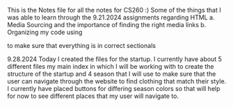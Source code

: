 This is the Notes file for all the notes for CS260 :)
Some of the things that I was able to learn through the 9.21.2024 assignments regarding HTML
a. Media Sourcing and the importance of finding the right media links 
b. Organizing my code using <div> to make sure that everything is in correct sectionals

9.28.2024
Today I created the files for the startup. I currently have about 5 different files my main index in which I 
will be working with to create the structure of the startup and 4 season that I will use to make sure that the 
user can navigate through the website to find clothing that match their style. I currently have placed buttons for 
differing season colors so that will help for now to see different places that my user will navigate to.